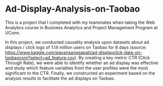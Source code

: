 # Ad-Display-Analysis-on-Taobao

This is a project that I completed with my teammates when taking the Web Analytics course in Business Analytics and Project Management Program at UConn.

In this project, we conducted causality analysis upon datasets about ad displays / click logs of 1.14 million users on Taobao for 8 days (source: https://www.kaggle.com/pavansanagapati/ad-displayclick-data-on-taobaocom?select=ad_feature.csv). By creating a key metric CTR (Click Through Rate), we were able to identify whether an ad display was effective and study which feature variables from the user profiles were the most significant to the CTR. Finally, we constructed an experiment based on the analysis results to facilitate the ad displays on Taobao.
